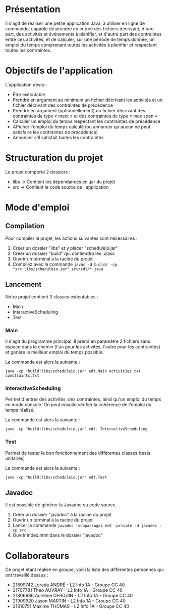 # Présentation

Il s'agit de réaliser une petite application Java, à utiliser en ligne de commande, capable de prendre en entrée des fichiers décrivant, d'une part, des activités et événements à planifier, et d'autre part des contraintes entre ces activités, et de calculer, sur une période de temps donnée, un emploi du temps comprenant toutes les activités à planifier et respectant toutes les contraintes.

# Objectifs de l'application

L'application devra :

- Être exécutable
- Prendre en argument au minimum un fichier décrivant les activités et un fichier décrivant des contraintes de précédence
- Prendre en argument (optionnellement) un fichier décrivant des contraintes de type « meet » et des contraintes de type « max span »
- Calculer un emploi du temps respectant les contraintes de précédence
- Afficher l'emploi du temps calculé (ou annoncer qu'aucun ne peut satisfaire les contraintes de précédence)
- Annoncer s'il satisfait toutes les contraintes

# Structuration du projet

Le projet comporte 2 dossiers :

- libs → Contient les dépendances en .jar du projet
- src → Contient le code source de l'application

# Mode d'emploi

## Compilation

Pour compiler le projet, les actions suivantes sont nécessaires :

1. Créer un dossier "libs" et y placer "scheduleio.jar"
2. Créer un dossier "build" qui contiendra les .class
3. Ouvrir un terminal à la racine du projet
4. Compilez avec la commande ```javac -d build/ -cp "src:libs/scheduleio.jar" src/edt/*.java```

## Lancement

Notre projet contient 3 classes éxécutables :

- Main
- InteractiveScheduling
- Test

### Main

Il s'agit du programme principal. Il prend en paramètre 2 fichiers sans espace dans le chemin (l'un pour les activités, l'autre pour les contraintes) et génère le meilleur emploi du temps possible.

La commande est alors la suivante :
```
java -cp "build:libs/scheduleio.jar" edt.Main activities.txt constraints.txt
```

### InteractiveScheduling

Permet d'entrer des activités, des contraintes, ainsi qu'un emploi du temps en mode console. On peut ensuite vérifier la cohérence de l'emploi du temps réalisé.

La commande est alors la suivante :
```
java -cp "build:libs/scheduleio.jar" edt. InteractiveScheduling
```

### Test

Permet de tester le bon fonctionnement des différentes classes (tests unitaires)

La commande est alors la suivante :
```
java -cp "build:libs/scheduleio.jar" edt.Test
```

## Javadoc

Il est possible de générer la Javadoc du code source.

1. Créer un dossier "javadoc" à la racine du projet
2. Ouvrir un terminal à la racine du projet
3. Lancer la commande ```javadoc -subpackages edt -private -d javadoc -cp src```
4. Ouvrir index.html dans le dossier "javadoc"

# Collaborateurs

Ce projet étant réalisé en groupe, voici la liste des différentes personnes qui ont travaillé dessus :

- 21809742 Lorada ANDRÉ - L2 Info 1A - Groupe CC 40
- 21707781 Théo AUVRAY - L2 Info 1A - Groupe CC 40
- 21806986 Auréline DEROUIN - L2 Info 1A - Groupe CC 40
- 21909920 Jason MARTIN - L2 Info 1A - Groupe CC 40
- 21810751 Maxime THOMAS - L2 Info 1A - Groupe CC 40
